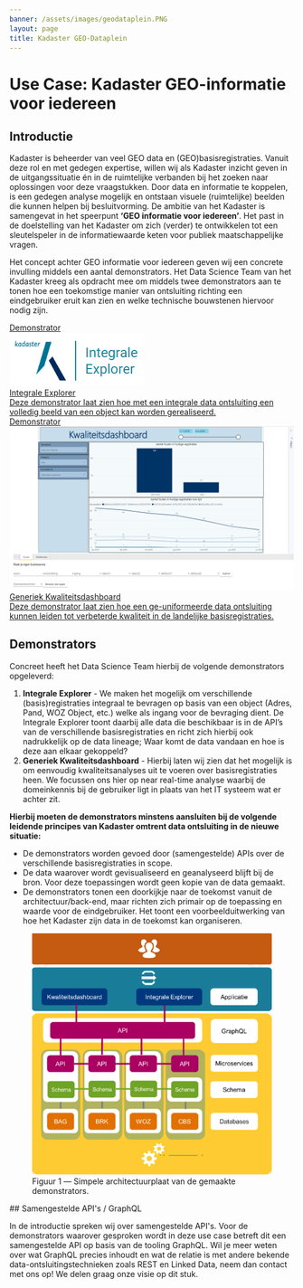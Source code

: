 ```yaml
---
banner: /assets/images/geodataplein.PNG
layout: page
title: Kadaster GEO-Dataplein
---
```

# Use Case: Kadaster GEO-informatie voor iedereen

## Introductie

Kadaster is beheerder van veel GEO data en (GEO)basisregistraties. Vanuit deze rol en met gedegen expertise, willen wij als Kadaster inzicht
geven in de uitgangssituatie én in de ruimtelijke verbanden bij het zoeken naar oplossingen voor deze vraagstukken. Door data en informatie te koppelen, 
is een gedegen analyse mogelijk en ontstaan visuele (ruimtelijke) beelden die kunnen helpen bij besluitvorming.
De ambitie van het Kadaster is samengevat in het speerpunt **‘GEO informatie voor iedereen’**. Het past in de doelstelling
van het Kadaster om zich (verder) te ontwikkelen tot een sleutelspeler in de informatiewaarde keten voor publiek maatschappelijke vragen.

Het concept achter GEO informatie voor iedereen geven wij een concrete invulling middels een aantal demonstrators. Het Data Science Team van het Kadaster kreeg als opdracht mee
om middels twee demonstrators aan te tonen hoe een toekomstige manier van ontsluiting richting een eindgebruiker eruit kan zien en welke technische bouwstenen hiervoor nodig zijn.

<div class="cards-wrapper">
  <a href="/demonstrators/integrale-explorer/index.html">
    <div class="card">
      <div class="card-type">Demonstrator</div>
      <img class="card-image" src="/assets/images/logoexplorer.PNG" alt="Integrale explorer logo">
      <div class="card-title">Integrale Explorer</div>
      <div class="card-description">Deze demonstrator laat zien hoe met een integrale data ontsluiting een volledig beeld van een object kan worden gerealiseerd.</div>
    </div>
  </a>
  <a href="/demonstrators/generiek-kwaliteitsdashboard/index.html">
    <div class="card">
      <div class="card-type">Demonstrator</div>
      <img class="card-image" src="/assets/images/kwaliteits_dashboard_screenshot.PNG" alt="Screenshot kwaliteitsdashboard">
      <div class="card-title">Generiek Kwaliteitsdashboard</div>
      <div class="card-description">Deze demonstrator laat zien hoe een ge-uniformeerde data ontsluiting kunnen leiden tot verbeterde kwaliteit in de landelijke basisregistraties.</div>
    </div>
  </a>
</div>


## Demonstrators 

Concreet heeft het Data Science Team hierbij de volgende demonstrators opgeleverd:
1. **Integrale Explorer** - We maken het mogelijk om verschillende (basis)registraties integraal te bevragen op basis van een object (Adres, Pand, WOZ Object, etc.) welke als ingang voor de bevraging dient. De Integrale Explorer toont daarbij alle data die beschikbaar is in de API’s van de verschillende basisregistraties en richt zich hierbij ook nadrukkelijk op de data lineage; Waar komt de data vandaan en hoe is deze aan elkaar gekoppeld?
2. **Generiek Kwaliteitsdashboard** - Hierbij laten wij zien dat het mogelijk is om eenvoudig kwaliteitsanalyses uit te voeren over basisregistraties heen. We focussen ons hier op near real-time analyse waarbij de domeinkennis bij de gebruiker ligt in plaats van het IT systeem wat er achter zit.


**Hierbij moeten de demonstrators minstens aansluiten bij de volgende leidende principes van Kadaster omtrent data ontsluiting in de nieuwe situatie:**
-  De demonstrators worden gevoed door (samengestelde) APIs over de verschillende basisregistraties in scope.
-  De data waarover wordt gevisualiseerd en geanalyseerd blijft bij de bron. Voor deze toepassingen wordt geen kopie van de data gemaakt.
-  De demonstrators tonen een doorkijkje naar de toekomst vanuit de architectuur/back-end, maar richten zich primair op de toepassing en waarde voor de eindgebruiker. Het toont een voorbeelduitwerking van hoe het Kadaster zijn data in de toekomst kan organiseren.

<figure id="figuur-1">
  <a href="/assets/images/architectuur-platformstrategie.PNG">
    <img src="/assets/images/architectuur-platformstrategie.PNG" alt="Architectuur platformstrategie">
  </a>
  <figcaption>
    Figuur 1 ― Simpele architectuurplaat van de gemaakte demonstrators.
  </figcaption>
</figure>

<div class="textbox" markdown="1">
## Samengestelde API's / GraphQL

In de introductie spreken wij over samengestelde API's. Voor de demonstrators waarover gesproken wordt in deze use case betreft dit een samengestelde API op basis van de 
tooling GraphQL. Wil je meer weten over wat GraphQL precies inhoudt en wat de relatie is met andere bekende data-ontsluitingstechnieken zoals REST en Linked Data, neem dan contact met ons op! 
We delen graag onze visie op dit stuk.
</div>
